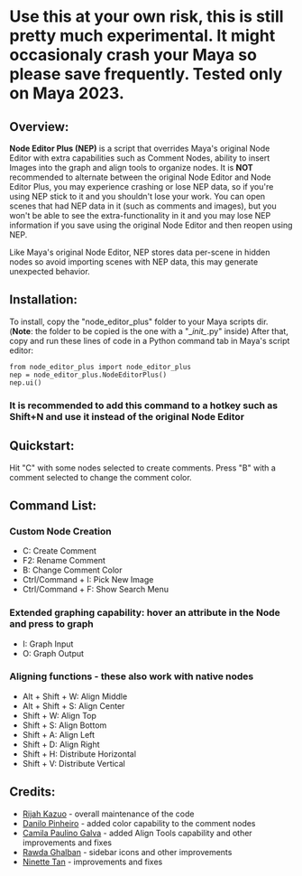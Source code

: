 # Use this at your own risk, this is still pretty much experimental. It might occasionaly crash your Maya so please save frequently. Tested only on Maya 2023.

## Overview:
**Node Editor Plus (NEP)** is a script that overrides Maya's original Node Editor with extra capabilities such as Comment Nodes, ability to insert Images into the graph and align tools to organize nodes.
It is **NOT** recommended to alternate between the original Node Editor and Node Editor Plus, you may experience crashing or lose NEP data, so if you're using NEP stick to it and you shouldn't lose your work.
You can open scenes that had NEP data in it (such as comments and images), but you won't be able to see the extra-functionality in it and you may lose NEP information if you save using the original Node Editor and then reopen using NEP.

Like Maya's original Node Editor, NEP stores data per-scene in hidden nodes so avoid importing scenes with NEP data, this may generate unexpected behavior.


## Installation:
To install, copy the "node_editor_plus" folder to your Maya scripts dir. (**Note**: the folder to be copied is the one with a "\__init\__.py" inside)
After that, copy and run these lines of code in a Python command tab in Maya's script editor:
```
from node_editor_plus import node_editor_plus
nep = node_editor_plus.NodeEditorPlus()
nep.ui()
```
### It is recommended to add this command to a hotkey such as Shift+N and use it instead of the original Node Editor


## Quickstart:
Hit "C" with some nodes selected to create comments. Press "B" with a comment selected to change the comment color.


## Command List:
### Custom Node Creation
+ C: Create Comment
+ F2: Rename Comment
+ B: Change Comment Color
+ Ctrl/Command + I: Pick New Image
+ Ctrl/Command + F: Show Search Menu

### Extended graphing capability: hover an attribute in the Node and press to graph
+ I: Graph Input
+ O: Graph Output

### Aligning functions - these also work with native nodes
+ Alt + Shift + W: Align Middle
+ Alt + Shift + S: Align Center
+ Shift + W: Align Top
+ Shift + S: Align Bottom
+ Shift + A: Align Left
+ Shift + D: Align Right
+ Shift + H: Distribute Horizontal
+ Shift + V: Distribute Vertical

## Credits:
+ [Rijah Kazuo](https://http://rigstation.com/) - overall maintenance of the code
+ [Danilo Pinheiro](https://github.com/nilouco) - added color capability to the comment nodes
+ [Camila Paulino Galva](https://github.com/campaulino) - added Align Tools capability and other improvements and fixes
+ [Rawda Ghalban](https://github.com/Ghalban) - sidebar icons and other improvements
+ [Ninette Tan](https://github.com/ntanimate) - improvements and fixes